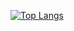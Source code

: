[![Top Langs](https://github-readme-stats.vercel.app/api/top-langs/?username=aaaaaaaalesha)](https://github.com/anuraghazra/github-readme-stats)
